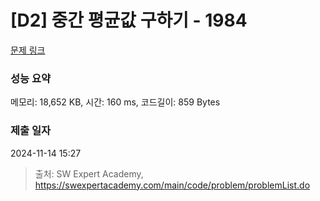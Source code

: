 # [D2] 중간 평균값 구하기 - 1984 

[문제 링크](https://swexpertacademy.com/main/code/problem/problemDetail.do?contestProbId=AV5Pw_-KAdcDFAUq) 

### 성능 요약

메모리: 18,652 KB, 시간: 160 ms, 코드길이: 859 Bytes

### 제출 일자

2024-11-14 15:27



> 출처: SW Expert Academy, https://swexpertacademy.com/main/code/problem/problemList.do